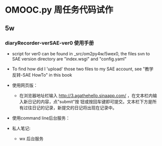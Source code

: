 # OMOOC.py 周任务代码试作

## 5w

### diaryRecorder-verSAE-ver0 使用手册

- script for ver0 can be found in _src/om2py4w/5wex0, the files svn to SAE version 
  directory are "index.wsgi" and "config.yaml"

- To find how did I 'upload' those two files to my SAE account, see "教学反转-SAE HowTo" in
  this book
  
- 使用网页版：
  
  - 在浏览器地址栏输入 http://3.agathehello.sinaapp.com/ ，在文本栏内输入新日记的内容，点"submit"按
    钮或按回车键即可提交。文本栏下方是所有过往日记的记录，新提交的日记将出现在记录中。
    
- 使用command line后台服务：


- 私人笔记:
    + wx 后台服务